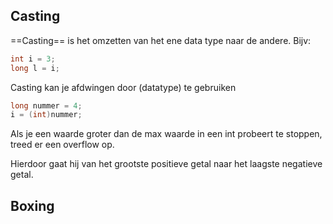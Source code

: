 ## Casting

==Casting== is het omzetten van het ene data type naar de andere.
Bijv:
```c#
int i = 3;
long l = i;
```
Casting kan je afdwingen door (datatype) te gebruiken
```c#
long nummer = 4;
i = (int)nummer;
```
Als je een waarde groter dan de max waarde in een int probeert te stoppen, treed er een overflow op.

Hierdoor gaat hij van het grootste positieve getal naar het laagste negatieve getal.

## Boxing
